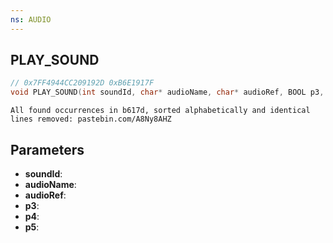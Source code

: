 ```yaml
---
ns: AUDIO
---
```

## PLAY_SOUND

```c
// 0x7FF4944CC209192D 0xB6E1917F
void PLAY_SOUND(int soundId, char* audioName, char* audioRef, BOOL p3, Any p4, BOOL p5);
```

```
All found occurrences in b617d, sorted alphabetically and identical lines removed: pastebin.com/A8Ny8AHZ  
```

## Parameters
* **soundId**: 
* **audioName**: 
* **audioRef**: 
* **p3**: 
* **p4**: 
* **p5**: 

